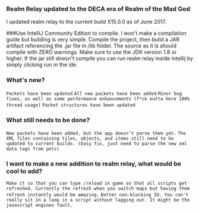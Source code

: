 ### Realm Relay updated to the DECA era of Realm of the Mad God
I updated realm relay to the current build X15.0.0 as of June 2017.

###Use IntelliJ Community Edition to compile. I won't make a compilation guide but building is very simple. Compile the project, then build a JAR artifact referencing the .jar file in /lib folder. The source as it is should compile with ZERO warnings. Make sure to use the JDK version 1.8 or higher. If the jar still doesn't compile you can run realm relay inside intellij by simply clicking run in the ide.

### What's new?
`Packets have been updated`
`All new packets have been added`
`Minor bug fixes, as well as some performance enhancements (f*ck outta here 100% thread usage)`
`Packet structures have been updated`

### What still needs to be done?
`New packets have been added, but the app doesn't parse them yet.`
`The XML files containing tiles, objects, and items still need to be updated to current builds. (Easy fix, just need to parse the new xml data tags from pets)`

### I want to make a new addition to realm relay, what would be cool to add?
`Make it so that you can type /reload in game so that all scripts get refreshed. Currently the refresh when you switch maps but having them refresh instantly would be amazing.`
`Better non-blocking IO. You can't really sit in a loop in a script without lagging out. It might be the javascript engines fault.`
